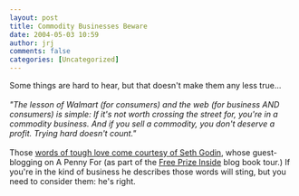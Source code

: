 ```yaml
---
layout: post
title: Commodity Businesses Beware
date: 2004-05-03 10:59
author: jrj
comments: false
categories: [Uncategorized]
---
```

Some things are hard to hear, but that doesn't make them any less true...<br /><br />*"The lesson of Walmart (for consumers) and the web (for business AND consumers) is simple: If it's not worth crossing the street for, you're in a commodity business. And if you sell a commodity, you don't deserve a profit. Trying hard doesn't count."*<br /><br />Those <a href="http://www.apennyfor.com/movable_weblog/000329.html" target="_blank">words of tough love come courtesy of Seth Godin</a>, whose guest-blogging on A Penny For (as part of the <a href="http://www.amazon.com/exec/obidos/ASIN/1591840414/jrjcriticaldo-20?dev-t=mason-wrapper%26camp=2025%26link_code=xm2">Free Prize Inside</a> blog book tour.) If you're in the kind of business he describes those words will sting, but you need to consider them: he's right.
